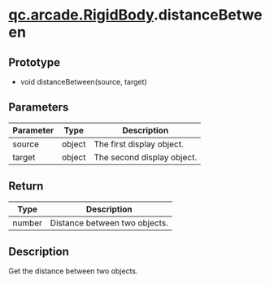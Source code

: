 # [qc.arcade.RigidBody](../RigidBody.md).distanceBetween

## Prototype
* void distanceBetween(source, target)

## Parameters
| Parameter | Type | Description |
| ------------- | ------------- | -------------|
| source | object | The first display object. |
| target | object | The second display object. |

## Return
| Type | Description |
| ------------- | -------------|
| number | Distance between two objects. |

## Description
Get the distance between two objects.

